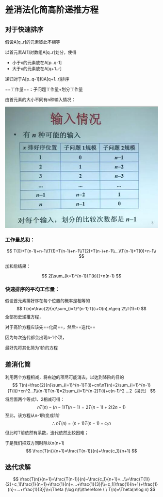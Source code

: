 # 差消法化简高阶递推方程

## 对于快速排序

假设A[q..r]的元素彼此不相等

以首元素A[1]对数组A[q..r]划分，使得

- 小于x的元素放在A[p..q-1]
- 大于x的元素放在A[q+1..r]

递归对于A[p..q-1]和A[q+1..r]排序

==工作量==：子问题工作量+划分工作量

由首元素的大小不同有n种输入情况：

![31801](../../assets/5.消差法化简高阶递推方程/31801.jpg)

### 工作量总和：

$$
T(0)+T(n-1)+n-1\\T(1)+T(n-1)+n-1\\T(2)+T(n-)+n-1\\...\\T(n-1)+T(0)+n-1\\
$$

加和后结果：


$$
2[\sum_{k=1}^{n-1}{T(k)}]+n(n-1)
$$

### 快速排序的平均工作量：

假设首元素排好序在每个位置的概率是相等的
$$
T(n)=\frac{2}{n}\sum_{i=1}^{n-1}T(i)+O(n),n\geq 2\\T(1)=0
$$
全部历史递推方程，

对于高阶方程应该先==化简==，然后==迭代==

因为每次迭代都会出现n-1个项，

最好先将其化简为1阶的方程

## 差消化简

利用两个方程相减，将右边的项尽可能消去，以达到降阶的目的
$$
T(n)=\frac{2}{n}\sum_{i=1}^{n-1}T(i)+cn\\nT(n)=2\sum_{i=1}^{n-1}{T(i)}+cn^2...1\\(n-1)T(n-1)=2\sum_{i=1}^{n-2}T(i)+c(n-1)^2 ...2（换元）
$$
将后面两个等式1、2相减可得：
$$
nT(n)-(n-1)T(n-1)=2T(n-1)+2(2n-1)
$$
至此，该方程从n-1阶变成1阶
$$
\therefore\ nT(n)=(n+1)T(n-1)+c_1n
$$
但此时T前依然有系数，迭代依然比较困难；

于是我们把双方同时除以n(n+1)
$$
\frac{T(n)}{n+1}=\frac{T(n-1)}{n}+\frac{c_1}{n+1}
$$

## 迭代求解

$$
\frac{T(n)}{n+1}=\frac{T(n-1)}{n}+\frac{c_1}{n+1}=...\\=\frac{T(1)}{2}+c_1[\frac{1}{n+1}+\frac{1}{n}+...+\frac{1}{3}]\\=c_1[\frac{1}{n+1}+\frac{1}{n}+...+\frac{1}{3}]\\=\Theta (\log n)\\\therefore \ \ T(n)=\Theta(n\log n)
$$

